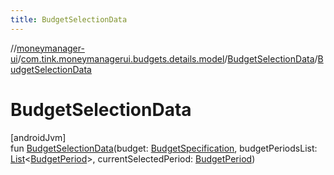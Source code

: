 ```yaml
---
title: BudgetSelectionData
---
```

//[moneymanager-ui](../../../index.html)/[com.tink.moneymanagerui.budgets.details.model](../index.html)/[BudgetSelectionData](index.html)/[BudgetSelectionData](-budget-selection-data.html)



# BudgetSelectionData



[androidJvm]\
fun [BudgetSelectionData](-budget-selection-data.html)(budget: [BudgetSpecification](../../com.tink.model.budget/index.html#1357535401%2FClasslikes%2F1000845458), budgetPeriodsList: [List](https://kotlinlang.org/api/latest/jvm/stdlib/kotlin.collections/-list/index.html)&lt;[BudgetPeriod](../../com.tink.model.budget/index.html#406477269%2FClasslikes%2F1000845458)&gt;, currentSelectedPeriod: [BudgetPeriod](../../com.tink.model.budget/index.html#406477269%2FClasslikes%2F1000845458))




